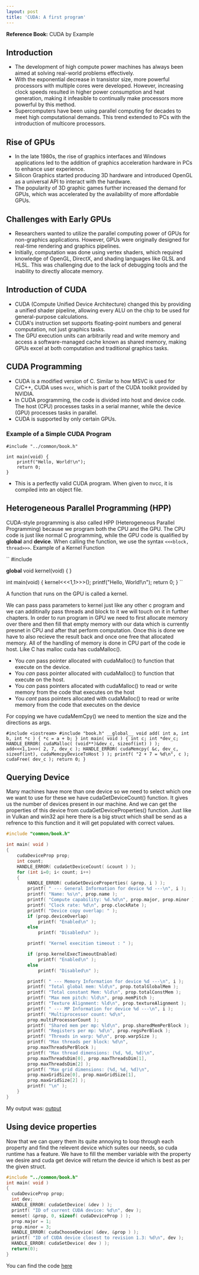 ```yaml
---
layout: post
title: 'CUDA: A first program'
---
```


**Reference Book:** CUDA by Example

## Introduction
- The development of high compute power machines has always been aimed at solving real-world problems effectively.
- With the exponential decrease in transistor size, more powerful processors with multiple cores were developed. However, increasing clock speeds resulted in higher power consumption and heat generation, making it infeasible to continually make processors more powerful by this method.
- Supercomputers have been using parallel computing for decades to meet high computational demands. This trend extended to PCs with the introduction of multicore processors.

## Rise of GPUs
- In the late 1980s, the rise of graphics interfaces and Windows applications led to the addition of graphics acceleration hardware in PCs to enhance user experience.
- Silicon Graphics started producing 3D hardware and introduced OpenGL as a universal API to interact with the hardware.
- The popularity of 3D graphic games further increased the demand for GPUs, which was accelerated by the availability of more affordable GPUs.

## Challenges with Early GPUs
- Researchers wanted to utilize the parallel computing power of GPUs for non-graphics applications. However, GPUs were originally designed for real-time rendering and graphics pipelines.
- Initially, computation was done using vertex shaders, which required knowledge of OpenGL, DirectX, and shading languages like GLSL and HLSL. This was challenging due to the lack of debugging tools and the inability to directly allocate memory.

## Introduction of CUDA
- CUDA (Compute Unified Device Architecture) changed this by providing a unified shader pipeline, allowing every ALU on the chip to be used for general-purpose calculations.
- CUDA's instruction set supports floating-point numbers and general computation, not just graphics tasks.
- The GPU execution units can arbitrarily read and write memory and access a software-managed cache known as shared memory, making GPUs excel at both computation and traditional graphics tasks.

## CUDA Programming
- CUDA is a modified version of C. Similar to how MSVC is used for C/C++, CUDA uses `nvcc`, which is part of the CUDA toolkit provided by NVIDIA.
- In CUDA programming, the code is divided into host and device code. The host (CPU) processes tasks in a serial manner, while the device (GPU) processes tasks in parallel.
- CUDA is supported by only certain GPUs.

### Example of a Simple CUDA Program

```
#include "../common/book.h"

int main(void) {
    printf("Hello, World!\n");
    return 0;
}
```

- This is a perfectly valid CUDA program. When given to nvcc, it is compiled into an object file.

## Heterogeneous Parallel Programming (HPP)
CUDA-style programming is also called HPP (Heterogeneous Parallel Programming) because we program both the CPU and the GPU.
The CPU code is just like normal C programming, while the GPU code is qualified by __global__ and __device__. When calling the function, we use the syntax `<<<block, thread>>>`.
Example of a Kernel Function

``
#include <iostream>

__global__ void kernel(void) {
}

int main(void) {
    kernel<<<1,1>>>();
    printf("Hello, World!\n");
    return 0;
}
``

A function that runs on the GPU is called a kernel.

We can pass pass parameters to kernel just like any other c program and we can additinally pass threads and block to it we will touch on it in further chapters. In order to run program in GPU we need to first allocate memory over there and then fill that empty memory with our data which is currently presnet in CPU and after that perform computation. Once this is done we have to also recieve the result back and once one free that allocated memory. All of the handling of memory is done in CPU part of the code ie host. Like C has malloc cuda has cudaMalloc(). 

- You *can* pass pointer allocated with cudaMalloc() to function that execute on the device.
- You *can* pass pointer allocated with cudaMalloc() to function that execute on the host.
- You *can* pass pointers allocated with cudaMalloc() to read or write memory from the code that executes on the host
- You *cant* pass pointers allocated with cudaMalloc() to read or write memory from the code that executes on the device

For copying we have cudaMemCpy() we need to mention the size and the directions as args. 

`
#include <iostream>
#include "book.h"
__global__ void add( int a, int b, int *c ) {
	*c = a + b;
}
int main( void ) {
  int c;
  int *dev_c;
  HANDLE_ERROR( cudaMalloc( (void**)&dev_c, sizeof(int) ) );
  add<<<1,1>>>( 2, 7, dev_c );
  HANDLE_ERROR( cudaMemcpy( &c,
    dev_c,
    sizeof(int),
    cudaMemcpyDeviceToHost ) );
  printf( "2 + 7 = %d\n", c );
  cudaFree( dev_c );
  return 0;
}
`

## Querying Device

Many machines have more than one device so we need to select which one we want to use for these we have cudaGetDeviceCount() function. It gives us the number of devices present in our machine. And we can get the properties of this device from cudaGetDeviceProperties() function. Just like in Vulkan and win32 api here there is a big struct which shall be send as a refrence to this function and it will get populated with correct values. 

```c
#include "common/book.h"

int main( void ) 
{
    cudaDeviceProp prop;
    int count;
    HANDLE_ERROR( cudaGetDeviceCount( &count ) );
    for (int i=0; i< count; i++)
    {
        HANDLE_ERROR( cudaGetDeviceProperties( &prop, i ) );
        printf( " --- General Information for device %d ---\n", i );
        printf( "Name: %s\n", prop.name );
        printf( "Compute capability: %d.%d\n", prop.major, prop.minor );
        printf( "Clock rate: %d\n", prop.clockRate );
        printf( "Device copy overlap: " );
        if (prop.deviceOverlap)
            printf( "Enabled\n" );
        else
            printf( "Disabled\n" );

        printf( "Kernel execition timeout : " );

        if (prop.kernelExecTimeoutEnabled)
            printf( "Enabled\n" );
        else
            printf( "Disabled\n" );

        printf( " --- Memory Information for device %d ---\n", i );
        printf( "Total global mem: %ld\n", prop.totalGlobalMem );
        printf( "Total constant Mem: %ld\n", prop.totalConstMem );
        printf( "Max mem pitch: %ld\n", prop.memPitch );
        printf( "Texture Alignment: %ld\n", prop.textureAlignment );
        printf( " --- MP Information for device %d ---\n", i );
        printf( "Multiprocessor count: %d\n",
        prop.multiProcessorCount );
        printf( "Shared mem per mp: %ld\n", prop.sharedMemPerBlock );
        printf( "Registers per mp: %d\n", prop.regsPerBlock );
        printf( "Threads in warp: %d\n", prop.warpSize );
        printf( "Max threads per block: %d\n",
        prop.maxThreadsPerBlock );
        printf( "Max thread dimensions: (%d, %d, %d)\n",
        prop.maxThreadsDim[0], prop.maxThreadsDim[1],
        prop.maxThreadsDim[2] );
        printf( "Max grid dimensions: (%d, %d, %d)\n",
        prop.maxGridSize[0], prop.maxGridSize[1],
        prop.maxGridSize[2] );
        printf( "\n" );
    }
}
```

My output was: [output](https://i.ibb.co/ZT8Tzw7/Screenshot-2024-07-27-233749.png)

## Using device properties

Now that we can query them its quite annoying to loop through each property and find the relevent device which suites our needs, so cuda runtime has a feature. We have to fill the member variable with the property we desire and cuda get device will return the device id which is best as per the given struct. 

```c
#include "../common/book.h"
int main( void ) 
{
  cudaDeviceProp prop;
  int dev;
  HANDLE_ERROR( cudaGetDevice( &dev ) );
  printf( "ID of current CUDA device: %d\n", dev );
  memset( &prop, 0, sizeof( cudaDeviceProp ) );
  prop.major = 1;
  prop.minor = 3;
  HANDLE_ERROR( cudaChooseDevice( &dev, &prop ) );
  printf( "ID of CUDA device closest to revision 1.3: %d\n", dev );
  HANDLE_ERROR( cudaSetDevice( dev ) );
  return(0);
}
```

You can find the code [here](https://github.com/yashcgosavi/cuda)
